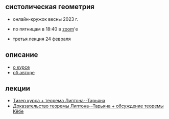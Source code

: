 ## систолическая геометрия

- онлайн-кружок весны 2023 г.

- по пятницам в 18:40 в [zoom](https://us06web.zoom.us/j/89148032937?pwd=aUNkNmd1eHUxTzd4a24wQ1VyUmVxQT09)'е

- третья лекция 24 февраля

<!-- .slide -->

## описание

- [о курсе]({{site.baseurl}}/intro)
- [об авторе]({{site.baseurl}}/about)

<!-- .slide vertical=true -->


## лекции

- [Тизер курса + теорема Липтона--Тарьяна]({{site.baseurl}}/lecture1)
- [Доказательство теоремы Липтона--Тарьяна + обсуждение теоремы Кёбе]({{site.baseurl}}/lecture2)